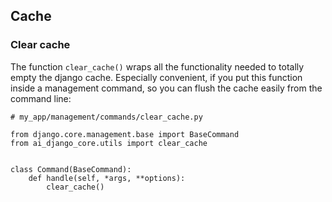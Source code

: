 ## Cache

### Clear cache

The function ``clear_cache()`` wraps all the functionality needed to totally empty the django cache. Especially
convenient, if you put this function inside a management command, so you can flush the cache easily from the command
line:

````
# my_app/management/commands/clear_cache.py

from django.core.management.base import BaseCommand
from ai_django_core.utils import clear_cache


class Command(BaseCommand):
    def handle(self, *args, **options):
        clear_cache()
````
